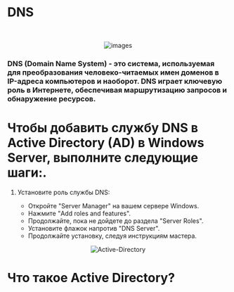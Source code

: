 # DNS
<br>

<div align="center">
  
![images](https://github.com/Hasul79/Windows_server-Active_Directory/assets/95657084/bb09bfc8-abc1-4894-8c31-55a40c91c70e)

 </div>

<h3>DNS (Domain Name System) - это система, используемая для преобразования человеко-читаемых имен доменов в IP-адреса компьютеров и наоборот. DNS играет ключевую роль в Интернете, обеспечивая маршрутизацию запросов и обнаружение ресурсов.</h3>


  <h1>Чтобы добавить службу DNS в Active Directory (AD) в Windows Server, выполните следующие шаги:.</h1>

<ol>
  <li>Установите роль службы DNS:</li>
  <ul>
    <li>Откройте "Server Manager" на вашем сервере Windows.</li>
    <li>Нажмите "Add roles and features".</li>
    <li>Продолжайте, пока не дойдете до раздела "Server Roles".</li>
    <li>Установите флажок напротив "DNS Server".</li>
    <li>Продолжайте установку, следуя инструкциям мастера.</li>
  </ul>
</ol>


<div align="center">
  
![Active-Directory](https://github.com/Hasul79/Windows_server-Active_Directory/assets/95657084/26339a44-cd69-4f62-892e-4dfbb370da0c)

</div>

# Что такое Active Directory?

